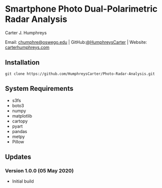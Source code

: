 # Smartphone Photo Dual-Polarimetric Radar Analysis 
Carter J. Humphreys

Email: [chumphre@oswego.edu](mailto:chumphre@oswego.edu) | GitHub:[@HumphreysCarter](https://github.com/HumphreysCarter) | Website: [carterhumphreys.com](http://carterhumphreys.com/)

## Installation
```
git clone https://github.com/HumphreysCarter/Photo-Radar-Analysis.git
```

## System Requirements
* s3fs
* boto3
* numpy
* matplotlib
* cartopy
* pyart
* pandas
* metpy
* Pillow

## Updates
### Version 1.0.0 (05 May 2020)
* Initial build
